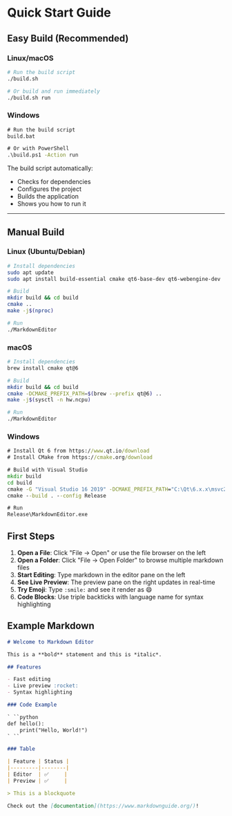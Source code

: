 # Quick Start Guide

## Easy Build (Recommended)

### Linux/macOS

```bash
# Run the build script
./build.sh

# Or build and run immediately
./build.sh run
```

### Windows

```cmd
# Run the build script
build.bat

# Or with PowerShell
.\build.ps1 -Action run
```

The build script automatically:
- Checks for dependencies
- Configures the project
- Builds the application
- Shows you how to run it

---

## Manual Build

### Linux (Ubuntu/Debian)

```bash
# Install dependencies
sudo apt update
sudo apt install build-essential cmake qt6-base-dev qt6-webengine-dev

# Build
mkdir build && cd build
cmake ..
make -j$(nproc)

# Run
./MarkdownEditor
```

### macOS

```bash
# Install dependencies
brew install cmake qt@6

# Build
mkdir build && cd build
cmake -DCMAKE_PREFIX_PATH=$(brew --prefix qt@6) ..
make -j$(sysctl -n hw.ncpu)

# Run
./MarkdownEditor
```

### Windows

```cmd
# Install Qt 6 from https://www.qt.io/download
# Install CMake from https://cmake.org/download

# Build with Visual Studio
mkdir build
cd build
cmake -G "Visual Studio 16 2019" -DCMAKE_PREFIX_PATH="C:\Qt\6.x.x\msvc2019_64" ..
cmake --build . --config Release

# Run
Release\MarkdownEditor.exe
```

## First Steps

1. **Open a File**: Click "File → Open" or use the file browser on the left
2. **Open a Folder**: Click "File → Open Folder" to browse multiple markdown files
3. **Start Editing**: Type markdown in the editor pane on the left
4. **See Live Preview**: The preview pane on the right updates in real-time
5. **Try Emoji**: Type `:smile:` and see it render as 😄
6. **Code Blocks**: Use triple backticks with language name for syntax highlighting

## Example Markdown

```markdown
# Welcome to Markdown Editor

This is a **bold** statement and this is *italic*.

## Features

- Fast editing
- Live preview :rocket:
- Syntax highlighting

### Code Example

` ``python
def hello():
    print("Hello, World!")
` ``

### Table

| Feature | Status |
|---------|--------|
| Editor  | ✅     |
| Preview | ✅     |

> This is a blockquote

Check out the [documentation](https://www.markdownguide.org/)!
```
